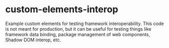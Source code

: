 # custom-elements-interop

Example custom elements for testing framework interoperability.
This code is not meant for production, but it can be useful for testing
things like framework data binding, package management of web components,
Shadow DOM interop, etc.
